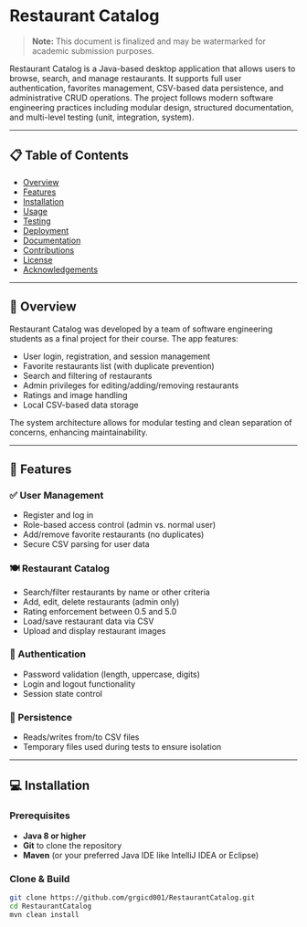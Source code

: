 # Restaurant Catalog

> **Note:** This document is finalized and may be watermarked for academic submission purposes.

Restaurant Catalog is a Java-based desktop application that allows users to browse, search, and manage restaurants. It supports full user authentication, favorites management, CSV-based data persistence, and administrative CRUD operations. The project follows modern software engineering practices including modular design, structured documentation, and multi-level testing (unit, integration, system).

---

## 📋 Table of Contents

- [Overview](#overview)
- [Features](#features)
- [Installation](#installation)
- [Usage](#usage)
- [Testing](#testing)
- [Deployment](#deployment)
- [Documentation](#documentation)
- [Contributions](#contributions)
- [License](#license)
- [Acknowledgements](#acknowledgements)

---

## 🧠 Overview

Restaurant Catalog was developed by a team of software engineering students as a final project for their course. The app features:

- User login, registration, and session management
- Favorite restaurants list (with duplicate prevention)
- Search and filtering of restaurants
- Admin privileges for editing/adding/removing restaurants
- Ratings and image handling
- Local CSV-based data storage

The system architecture allows for modular testing and clean separation of concerns, enhancing maintainability.

---

## 🚀 Features

### ✅ User Management
- Register and log in
- Role-based access control (admin vs. normal user)
- Add/remove favorite restaurants (no duplicates)
- Secure CSV parsing for user data

### 🍽️ Restaurant Catalog
- Search/filter restaurants by name or other criteria
- Add, edit, delete restaurants (admin only)
- Rating enforcement between 0.5 and 5.0
- Load/save restaurant data via CSV
- Upload and display restaurant images

### 🔐 Authentication
- Password validation (length, uppercase, digits)
- Login and logout functionality
- Session state control

### 💾 Persistence
- Reads/writes from/to CSV files
- Temporary files used during tests to ensure isolation

---

## 💻 Installation

### Prerequisites

- **Java 8 or higher**
- **Git** to clone the repository
- **Maven** (or your preferred Java IDE like IntelliJ IDEA or Eclipse)

### Clone & Build

```bash
git clone https://github.com/grgicd001/RestaurantCatalog.git
cd RestaurantCatalog
mvn clean install
